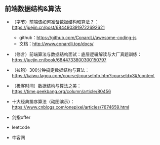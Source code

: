 ## 前端数据结构&算法

+ （字节）前端该如何准备数据结构和算法？：https://juejin.cn/post/6844903919722692621
  + github：https://github.com/ConardLi/awesome-coding-js
  + 文档：http://www.conardli.top/docs/

+ （修言）前端算法与数据结构面试：底层逻辑解读与大厂真题训练： https://juejin.cn/book/6844733800300150797
+ （拉钩）300分钟搞定数据结构与算法：https://kaiwu.lagou.com/course/courseInfo.htm?courseId=3#/content
+ （极客时间）数据结构与算法之美：https://time.geekbang.org/column/article/80456

+ 十大经典排序算法（动图演示）：https://www.cnblogs.com/onepixel/articles/7674659.html



+ 剑指offer
+ leetcode
+ 牛客网





